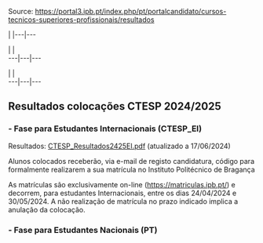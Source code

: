 Source: https://portal3.ipb.pt/index.php/pt/portalcandidato/cursos-tecnicos-superiores-profissionais/resultados

| |---|---  
  
| |   
---|---|---  
  
| |   
---|---|---  
  
  

## Resultados colocações CTESP 2024/2025

###  

### \- Fase para Estudantes Internacionais (CTESP_EI)

  
Resultados:
[CTESP_Resultados2425EI.pdf](/uploads/sa/portalcandidato/2024_2025/CTESP_ColocEI1Fase.pdf)
(atualizado a 17/06/2024)

Alunos colocados receberão, via e-mail de registo candidatura, código para
formalmente realizarem a sua matrícula no Instituto Politécnico de Bragança

As matrículas são exclusivamente on-line (<https://matriculas.ipb.pt/>) e
decorrem, para estudantes Internacionais, entre os dias 24/04/2024 e
30/05/2024. A não realização de matrícula no prazo indicado implica a anulação
da colocação.

### \- Fase para Estudantes Nacionais (PT)

###

###  
  

